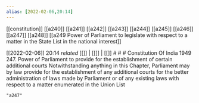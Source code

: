 ```yaml
---
alias: [2022-02-06,20:14]
---
```

[[constitution]] [[a240]] [[a241]] [[a242]] [[a243]] [[a244]] [[a245]] [[a246]] [[a247]] [[a248]] [[a249 Power of Parliament to legislate with respect to a matter in the State List in the national interest]]

[[2022-02-06]] 20:14 _related_ [[]] | [[]] | [[]] # # #
Constitution Of India 1949
247. Power of Parliament to provide for the establishment of certain additional courts Notwithstanding anything in this Chapter, Parliament may by law provide for the establishment of any additional courts for the better administration of laws made by Parliament or of any existing laws with respect to a matter enumerated in the Union List
```query
"a247"
```